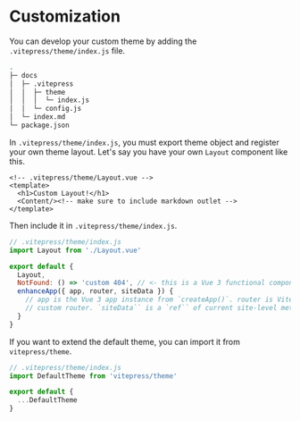 # Customization

You can develop your custom theme by adding the `.vitepress/theme/index.js` file.

```bash
.
├─ docs
│  ├─ .vitepress
│  │  ├─ theme
│  │  │  └─ index.js
│  │  └─ config.js
│  └─ index.md
└─ package.json
```

In `.vitepress/theme/index.js`, you must export theme object and register your own theme layout. Let's say you have your own `Layout` component like this.

```vue
<!-- .vitepress/theme/Layout.vue -->
<template>
  <h1>Custom Layout!</h1>
  <Content/><!-- make sure to include markdown outlet -->
</template>
```

Then include it in `.vitepress/theme/index.js`.

```js
// .vitepress/theme/index.js
import Layout from './Layout.vue'

export default {
  Layout,
  NotFound: () => 'custom 404', // <- this is a Vue 3 functional component
  enhanceApp({ app, router, siteData }) {
    // app is the Vue 3 app instance from `createApp()`. router is VitePress'
    // custom router. `siteData`` is a `ref`` of current site-level metadata.
  }
}
```

If you want to extend the default theme, you can import it from `vitepress/theme`.

```js
// .vitepress/theme/index.js
import DefaultTheme from 'vitepress/theme'

export default {
  ...DefaultTheme
}
```
